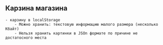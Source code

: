 ## Карзина магазина
    - карзину в localStorage
        - Можно хранить: текстовую информацию малого размера (несколько Кбайт)
        - Нельзя хранить картинки в JSOn формате по причине не достатосного места 